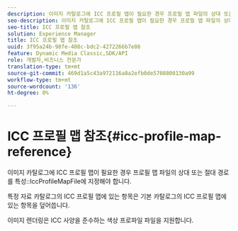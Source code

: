 ```yaml
---
description: 이미지 카탈로그에 ICC 프로필 맵이 필요한 경우 프로필 맵 파일의 상대 또는 절대 경로를 IccProfileMapFile 속성에 지정해야 합니다.
seo-description: 이미지 카탈로그에 ICC 프로필 맵이 필요한 경우 프로필 맵 파일의 상대 또는 절대 경로를 IccProfileMapFile 속성에 지정해야 합니다.
seo-title: ICC 프로필 맵 참조
solution: Experience Manager
title: ICC 프로필 맵 참조
uuid: 3f95a24b-98fe-408c-bdc2-4272266b7e86
feature: Dynamic Media Classic,SDK/API
role: 개발자,비즈니스 전문가
translation-type: tm+mt
source-git-commit: 469d1a5c43a972116a8a2efb0de5708800130a99
workflow-type: tm+mt
source-wordcount: '136'
ht-degree: 0%

---
```



# ICC 프로필 맵 참조{#icc-profile-map-reference}

이미지 카탈로그에 ICC 프로필 맵이 필요한 경우 프로필 맵 파일의 상대 또는 절대 경로를 특성::IccProfileMapFile에 지정해야 합니다.

특정 자료 카탈로그의 ICC 프로필 맵에 있는 항목은 기본 카탈로그의 ICC 프로필 맵에 있는 항목을 덮어씁니다.

이미지 렌더링은 ICC 사양을 준수하는 색상 프로파일 파일을 지원합니다.
